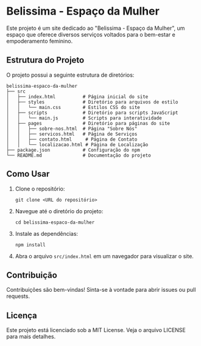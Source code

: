 # Belissima - Espaço da Mulher

Este projeto é um site dedicado ao "Belissima - Espaço da Mulher", um espaço que oferece diversos serviços voltados para o bem-estar e empoderamento feminino.

## Estrutura do Projeto

O projeto possui a seguinte estrutura de diretórios:

```
belissima-espaco-da-mulher
├── src
│   ├── index.html          # Página inicial do site
│   ├── styles              # Diretório para arquivos de estilo
│   │   └── main.css        # Estilos CSS do site
│   ├── scripts             # Diretório para scripts JavaScript
│   │   └── main.js         # Scripts para interatividade
│   ├── pages               # Diretório para páginas do site
│   │   ├── sobre-nos.html  # Página "Sobre Nós"
│   │   ├── servicos.html   # Página de Serviços
│   │   ├── contato.html     # Página de Contato
│   │   └── localizacao.html # Página de Localização
├── package.json            # Configuração do npm
└── README.md               # Documentação do projeto
```

## Como Usar

1. Clone o repositório:
   ```
   git clone <URL do repositório>
   ```

2. Navegue até o diretório do projeto:
   ```
   cd belissima-espaco-da-mulher
   ```

3. Instale as dependências:
   ```
   npm install
   ```

4. Abra o arquivo `src/index.html` em um navegador para visualizar o site.

## Contribuição

Contribuições são bem-vindas! Sinta-se à vontade para abrir issues ou pull requests.

## Licença

Este projeto está licenciado sob a MIT License. Veja o arquivo LICENSE para mais detalhes.